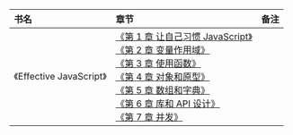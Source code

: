|书名|章节|备注|
|:---|:--|:---:
《Effective JavaScript》|[《第 1 章 让自己习惯 JavaScript》]()<br>[《第 2 章 变量作用域》]()<br>[《第 3 章 使用函数》]()<br>[《第 4 章 对象和原型》]()<br>[《第 5 章 数组和字典》]()<br>[《第 6 章 库和 API 设计》]()<br>[《第 7 章 并发》]()<br>|

